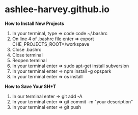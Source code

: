 # ashlee-harvey.github.io

**How to Install New Projects**
1. In your terminal, type => code code ~/.bashrc
2. On line 4 of .bashrc file enter => export CHE_PROJECTS_ROOT=/workspave
3. Close .bashrc
4. Close terminal 
5. Reopen terminal
6. In your terminal enter => sudo apt-get install subversion
7. In your terminal enter => npm install -g opspark
8. In your terminal enter => os install


**How to Save Your SH*T**
1. In our terminal enter => git add -A
2. In your terminal enter => git commit -m "your description"
3. In your terminal enter => git push
